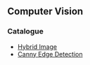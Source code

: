## Computer Vision
### Catalogue
- [Hybrid Image](https://github.com/NK-CS-ZZL/computer-vision/tree/master/hybridImage)
- [Canny Edge Detection](https://github.com/NK-CS-ZZL/computer-vision/tree/master/Canny)
